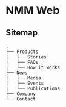 # NMM Web



## Sitemap

```
.
├── Products
|   ├── Stories
|   ├── FAQs
|   └── How it works
├── News
|   ├── Media
|   ├── Events
|   └── Publications
├── Company
└── Contact

```

